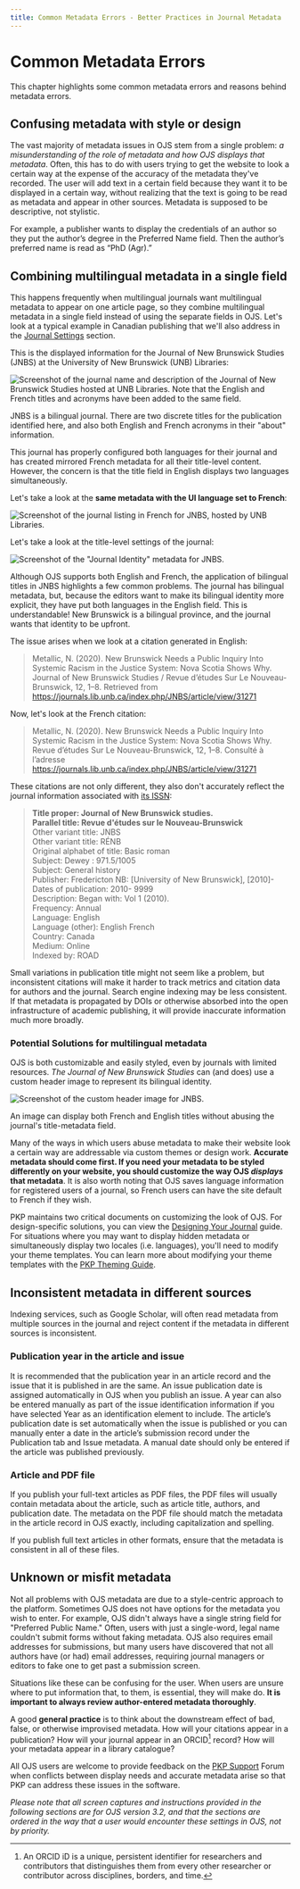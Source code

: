 ```yaml
---
title: Common Metadata Errors - Better Practices in Journal Metadata
---
```


# Common Metadata Errors

This chapter highlights some common metadata errors and reasons behind metadata errors.

## Confusing metadata with style or design

The vast majority of metadata issues in OJS stem from a single problem: *a misunderstanding of the role of metadata and how OJS displays that metadata*. Often, this has to do with users trying to get the website to look a certain way at the expense of the accuracy of the metadata they've recorded. The user will add text in a certain field because they want it to be displayed in a certain way, without realizing that the text is going to be read as metadata and appear in other sources. Metadata is supposed to be descriptive, not stylistic.

For example, a publisher wants to display the credentials of an author so they put the author’s degree in the Preferred Name field. Then the author’s preferred name is read as “PhD (Agr).”

## Combining multilingual metadata in a single field

This happens frequently when multilingual journals want multilingual metadata to appear on one article page, so they combine multilingual metadata in a single field instead of using the separate fields in OJS. Let's look at a typical example in Canadian publishing that we'll also address in the [Journal Settings](./journal-metadata) section.

This is the displayed information for the Journal of New Brunswick Studies (JNBS) at the University of New Brunswick (UNB) Libraries:

![Screenshot of the journal name and description of the Journal of New Brunswick Studies hosted at UNB Libraries. Note that the English and French titles and acronyms have been added to the same field.](./assets/metadata-bilingualjournal.png)

JNBS is a bilingual journal. There are two discrete titles for the publication identified here, and also both English and French acronyms in their "about" information.

This journal has properly configured both languages for their journal and has created mirrored French metadata for all their title-level content. However, the concern is that the title field in English displays two languages simultaneously.

Let's take a look at the **same metadata with the UI language set to French**:

![Screenshot of the journal listing in French for JNBS, hosted by UNB Libraries.](./assets/metadata-bilingualjournal.png)

Let's take a look at the title-level settings of the journal:

![Screenshot of the "Journal Identity" metadata for JNBS.](./assets/metadata-titleleveljournalsettings.png)

Although OJS supports both English and French, the application of bilingual titles in JNBS highlights a few common problems. The journal has bilingual metadata, but, because the editors want to make its bilingual identity more explicit, they have put both languages in the English field. This is understandable! New Brunswick is a bilingual province, and the journal wants that identity to be upfront.

The issue arises when we look at a citation generated in English:

> Metallic, N. (2020). New Brunswick Needs a Public Inquiry Into Systemic Racism in the Justice System: Nova Scotia Shows Why. Journal of New Brunswick Studies / Revue d’études Sur Le Nouveau-Brunswick, 12, 1–8. Retrieved from https://journals.lib.unb.ca/index.php/JNBS/article/view/31271

Now, let's look at the French citation:

> Metallic, N. (2020). New Brunswick Needs a Public Inquiry Into Systemic Racism in the Justice System: Nova Scotia Shows Why. Revue d’études Sur Le Nouveau-Brunswick, 12, 1–8. Consulté à l’adresse https://journals.lib.unb.ca/index.php/JNBS/article/view/31271

These citations are not only different, they also don't accurately reflect the journal information associated with [its ISSN](https://portal.issn.org/resource/ISSN/2369-6591):

> **Title proper: Journal of New Brunswick studies.**<br>
  **Parallel title: Revue d'études sur le Nouveau-Brunswick**<br>
  Other variant title: JNBS<br>
  Other variant title: RÉNB<br>
  Original alphabet of title: Basic roman<br>
  Subject: Dewey : 971.5/1005<br>
  Subject: General history<br>
  Publisher: Fredericton NB: [University of New Brunswick], [2010]-<br>
  Dates of publication: 2010- 9999<br>
  Description: Began with: Vol 1 (2010).<br>
  Frequency: Annual<br>
  Language: English<br>
  Language (other): English French<br>
  Country: Canada<br>
  Medium: Online<br>
  Indexed by: ROAD

Small variations in publication title might not seem like a problem, but inconsistent citations will make it harder to track metrics and citation data for authors and the journal. Search engine indexing may be less consistent. If that metadata is propagated by DOIs or otherwise absorbed into the open infrastructure of academic publishing, it will provide inaccurate information much more broadly.

### Potential Solutions for multilingual metadata

OJS is both customizable and easily styled, even by journals with limited resources. *The Journal of New Brunswick Studies* can (and does) use a custom header image to represent its bilingual identity.

![Screenshot of the custom header image for JNBS.](./assets/metadata-bilingualtitleinheader.png)

An image can display both French and English titles without abusing the journal's title-metadata field.

Many of the ways in which users abuse metadata to make their website look a certain way are addressable via custom themes or design work. **Accurate metadata should come first. If you need your metadata to be styled differently on your website, you should customize the way OJS *displays* that metadata**. It is also worth noting that OJS saves language information for registered users of a journal, so French users can have the site default to French if they wish.

PKP maintains two critical documents on customizing the look of OJS. For design-specific solutions, you can view the [Designing Your Journal](/designing-your-journal/en/) guide. For situations where you may want to display hidden metadata or simultaneously display two locales (i.e. languages), you'll need to modify your theme templates. You can learn more about modifying your theme templates with the [PKP Theming Guide](/pkp-theming-guide/en/).

## Inconsistent metadata in different sources

Indexing services, such as Google Scholar, will often read metadata from multiple sources in the journal and reject content if the metadata in different sources is inconsistent.

### Publication year in the article and issue

It is recommended that the publication year in an article record and the issue that it is published in are the same. An issue publication date is assigned automatically in OJS when you publish an issue. A year can also be entered manually as part of the issue identification information if you have selected Year as an identification element to include. The article’s publication date is set automatically when the issue is published or you can manually enter a date in the article’s submission record under the Publication tab and Issue metadata. A manual date should only be entered if the article was published previously.

### Article and PDF file

If you publish your full-text articles as PDF files, the PDF files will usually contain metadata about the article, such as article title, authors, and publication date. The metadata on the PDF file should match the metadata in the article record in OJS exactly, including capitalization and spelling.

If you publish full text articles in other formats, ensure that the metadata is consistent in all of these files.

## Unknown or misfit metadata

Not all problems with OJS metadata are due to a style-centric approach to the platform. Sometimes OJS does not have options for the metadata you wish to enter. For example, OJS didn't always have a single string field for "Preferred Public Name." Often, users with just a single-word, legal name couldn't submit forms without faking metadata. OJS also requires email addresses for submissions, but many users have discovered that not all authors have (or had) email addresses, requiring journal managers or editors to fake one to get past a submission screen.

Situations like these can be confusing for the user. When users are unsure where to put information that, to them, is essential, they will make do. **It is important to always review author-entered metadata thoroughly**.

A good **general practice** is to think about the downstream effect of bad, false, or otherwise improvised metadata. How will your citations appear in a publication? How will your journal appear in an ORCID[^1] record? How will your metadata appear in a library catalogue?

All OJS users are welcome to provide feedback on the [PKP Support](https://forum.pkp.sfu.ca/) Forum when conflicts between display needs and accurate metadata arise so that PKP can address these issues in the software.

*Please note that all screen captures and instructions provided in the following sections are for OJS version 3.2, and that the sections are ordered in the way that a user would encounter these settings in OJS, not by priority.*

[^1]: An ORCID iD is a unique, persistent identifier for researchers and contributors that distinguishes them from every other researcher or contributor across disciplines, borders, and time.
